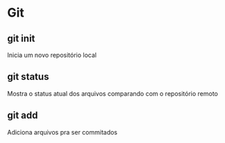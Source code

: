 # Git

## git init

Inicia um novo repositório local

## git status

Mostra o status atual dos arquivos comparando com o repositório remoto

## git add

Adiciona arquivos pra ser commitados